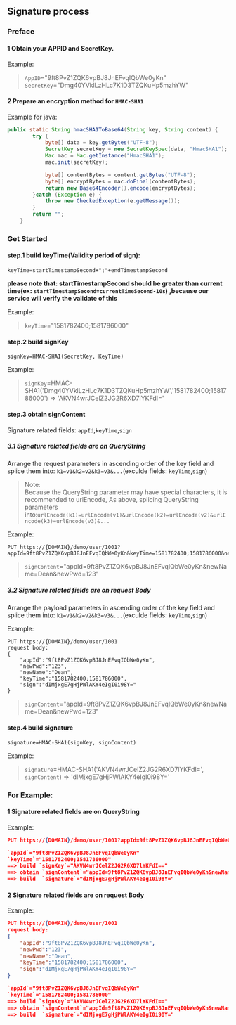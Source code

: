 ## Signature process

###  Preface

#### 1 Obtain your APPID and SecretKey.
Example:
> `AppID`="9ft8PvZ1ZQK6vpBJ8JnEFvqIQbWe0yKn"  `SecretKey`="Dmg40YVklLzHLc7K1D3TZQKuHp5mzhYW"

#### 2 Prepare an encryption method for `HMAC-SHA1`
Example for java:

```java
public static String hmacSHA1ToBase64(String key, String content) {
		try {
			byte[] data = key.getBytes("UTF-8");
			SecretKey secretKey = new SecretKeySpec(data, "HmacSHA1");
			Mac mac = Mac.getInstance("HmacSHA1");
			mac.init(secretKey);

			byte[] contentBytes = content.getBytes("UTF-8");
			byte[] encryptBytes = mac.doFinal(contentBytes);
			return new Base64Encoder().encode(encryptBytes);
		}catch (Exception e) {
			throw new CheckedException(e.getMessage());
		}
		return "";
	}
```

### Get Started

#### step.1 build keyTime(Validity period of sign):
`keyTime=startTimestampSecond+";"+endTimestampSecond`

**please note that: startTimestampSecond should be greater than current time(ex: `startTimestampSecond=currentTimeSecond-10s`)
,because our service will verify the validate of this**

Example: 
> `keyTime`="1581782400;1581786000"

#### step.2 build signKey
`signKey=HMAC-SHA1(SecretKey, KeyTime)`

Example: 
> `signKey`=HMAC-SHA1('Dmg40YVklLzHLc7K1D3TZQKuHp5mzhYW','1581782400;1581786000') => 'AKVN4wrJCelZ2JG2R6XD7lYKFdI='

#### step.3 obtain signContent

Signature related fields: `appId`,`keyTime`,`sign`

##### 3.1 Signature related fields are on QueryString

Arrange the request parameters in ascending order of the key field and splice them into: `k1=v1&k2=v2&k3=v3&...`(exculde fields: `keyTime`,`sign`)

> Note: <br>Because the QueryString parameter may have special characters, it is recommended to urlEncode,
> As above, splicing QueryString parameters into:`urlEncode(k1)=urlEncode(v1)&urlEncode(k2)=urlEncode(v2)&urlEncode(k3)=urlEncode(v3)&...`

Example: 

```
PUT https://{DOMAIN}/demo/user/1001?appId=9ft8PvZ1ZQK6vpBJ8JnEFvqIQbWe0yKn&keyTime=1581782400;1581786000&newPwd=123&newName=Dean&sign=SWWdcOeBQDDMQvSHgnZxfZOJoI0%3D
```

> `signContent`="appId=9ft8PvZ1ZQK6vpBJ8JnEFvqIQbWe0yKn&newName=Dean&newPwd=123"

##### 3.2 Signature related fields are on request Body

Arrange the payload parameters in ascending order of the key field and splice them into: `k1=v1&k2=v2&k3=v3&...`(exculde fields: `keyTime`,`sign`)

Example: 
```
PUT https://{DOMAIN}/demo/user/1001
request body:
{
    "appId":"9ft8PvZ1ZQK6vpBJ8JnEFvqIQbWe0yKn",
    "newPwd":"123",
    "newName":"Dean",
    "keyTime":"1581782400;1581786000",
    "sign":"dIMjxgE7gHjPWlAKY4eIgI0i98Y="
}
```
> `signContent`="appId=9ft8PvZ1ZQK6vpBJ8JnEFvqIQbWe0yKn&newName=Dean&newPwd=123"


#### step.4 build signature
`signature=HMAC-SHA1(signKey, signContent)`

Example:
>  `signature`=HMAC-SHA1('AKVN4wrJCelZ2JG2R6XD7lYKFdI=', `signContent`) => 'dIMjxgE7gHjPWlAKY4eIgI0i98Y='


### For Example:

#### 1 Signature related fields are on QueryString

Example: 

```json
PUT https://{DOMAIN}/demo/user/1001?appId=9ft8PvZ1ZQK6vpBJ8JnEFvqIQbWe0yKn&keyTime=1581782400;1581786000&newPwd=123&newName=Dean&sign=dIMjxgE7gHjPWlAKY4eIgI0i98Y%3D

`appId`="9ft8PvZ1ZQK6vpBJ8JnEFvqIQbWe0yKn"
`keyTime`="1581782400;1581786000"
==> build `signKey`="AKVN4wrJCelZ2JG2R6XD7lYKFdI=="
==> obtain `signContent`="appId=9ft8PvZ1ZQK6vpBJ8JnEFvqIQbWe0yKn&newName=Dean&newPwd=123"
==> build  `signature`="dIMjxgE7gHjPWlAKY4eIgI0i98Y="

```

#### 2 Signature related fields are on request Body
Example: 

```json
PUT https://{DOMAIN}/demo/user/1001
request body:
{
    "appId":"9ft8PvZ1ZQK6vpBJ8JnEFvqIQbWe0yKn",
    "newPwd":"123",
    "newName":"Dean",
    "keyTime":"1581782400;1581786000",
    "sign":"dIMjxgE7gHjPWlAKY4eIgI0i98Y="
}

`appId`="9ft8PvZ1ZQK6vpBJ8JnEFvqIQbWe0yKn"
`keyTime`="1581782400;1581786000"
==> build `signKey`="AKVN4wrJCelZ2JG2R6XD7lYKFdI=="
==> obtain `signContent`="appId=9ft8PvZ1ZQK6vpBJ8JnEFvqIQbWe0yKn&newName=Dean&newPwd=123"
==> build  `signature`="dIMjxgE7gHjPWlAKY4eIgI0i98Y="
```

